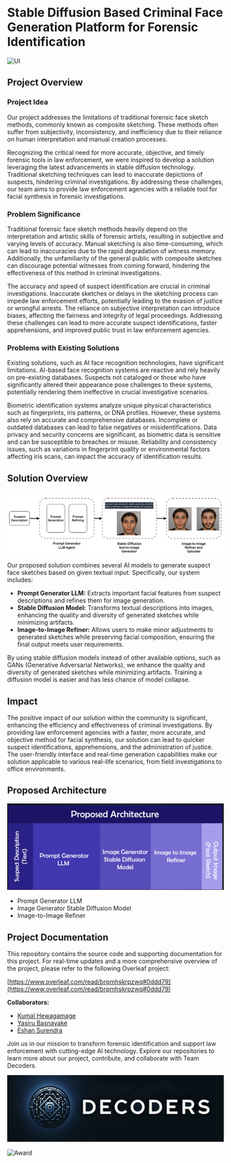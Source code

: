 # Stable Diffusion Based Criminal Face Generation Platform for Forensic Identification

![UI](Documentation/assests/UI.png)
## Project Overview

### Project Idea

Our project addresses the limitations of traditional forensic face sketch methods, commonly known as composite sketching. These methods often suffer from subjectivity, inconsistency, and inefficiency due to their reliance on human interpretation and manual creation processes.

Recognizing the critical need for more accurate, objective, and timely forensic tools in law enforcement, we were inspired to develop a solution leveraging the latest advancements in stable diffusion technology. Traditional sketching techniques can lead to inaccurate depictions of suspects, hindering criminal investigations. By addressing these challenges, our team aims to provide law enforcement agencies with a reliable tool for facial synthesis in forensic investigations.

### Problem Significance

Traditional forensic face sketch methods heavily depend on the interpretation and artistic skills of forensic artists, resulting in subjective and varying levels of accuracy. Manual sketching is also time-consuming, which can lead to inaccuracies due to the rapid degradation of witness memory. Additionally, the unfamiliarity of the general public with composite sketches can discourage potential witnesses from coming forward, hindering the effectiveness of this method in criminal investigations.

The accuracy and speed of suspect identification are crucial in criminal investigations. Inaccurate sketches or delays in the sketching process can impede law enforcement efforts, potentially leading to the evasion of justice or wrongful arrests. The reliance on subjective interpretation can introduce biases, affecting the fairness and integrity of legal proceedings. Addressing these challenges can lead to more accurate suspect identifications, faster apprehensions, and improved public trust in law enforcement agencies.

### Problems with Existing Solutions

Existing solutions, such as AI face recognition technologies, have significant limitations. AI-based face recognition systems are reactive and rely heavily on pre-existing databases. Suspects not cataloged or those who have significantly altered their appearance pose challenges to these systems, potentially rendering them ineffective in crucial investigative scenarios.

Biometric identification systems analyze unique physical characteristics such as fingerprints, iris patterns, or DNA profiles. However, these systems also rely on accurate and comprehensive databases. Incomplete or outdated databases can lead to false negatives or misidentifications. Data privacy and security concerns are significant, as biometric data is sensitive and can be susceptible to breaches or misuse. Reliability and consistency issues, such as variations in fingerprint quality or environmental factors affecting iris scans, can impact the accuracy of identification results.

## Solution Overview

![Proposed System](Documentation/assests/Proposed_system_model.png)

Our proposed solution combines several AI models to generate suspect face sketches based on given textual input. Specifically, our system includes:

- **Prompt Generator LLM:** Extracts important facial features from suspect descriptions and refines them for image generation.
- **Stable Diffusion Model:** Transforms textual descriptions into images, enhancing the quality and diversity of generated sketches while minimizing artifacts.
- **Image-to-Image Refiner:** Allows users to make minor adjustments to generated sketches while preserving facial composition, ensuring the final output meets user requirements.

By using stable diffusion models instead of other available options, such as GANs (Generative Adversarial Networks), we enhance the quality and diversity of generated sketches while minimizing artifacts. Training a diffusion model is easier and has less chance of model collapse.

## Impact

The positive impact of our solution within the community is significant, enhancing the efficiency and effectiveness of criminal investigations. By providing law enforcement agencies with a faster, more accurate, and objective method for facial synthesis, our solution can lead to quicker suspect identifications, apprehensions, and the administration of justice. The user-friendly interface and real-time generation capabilities make our solution applicable to various real-life scenarios, from field investigations to office environments.

## Proposed Architecture

![System Architecture](Documentation/assests/System_Architecture.png)

- Prompt Generator LLM
- Image Generator Stable Diffusion Model
- Image-to-Image Refiner

## Project Documentation

This repository contains the source code and supporting documentation for this project. For real-time updates and a more comprehensive overview of the project, please refer to the following Overleaf project:

[https://www.overleaf.com/read/brpmhskrpzwq#0ddd79](https://www.overleaf.com/read/brpmhskrpzwq#0ddd79) 

**Collaborators:**

* [Kumal Hewagamage](https://github.com/KumalHewagamage)
* [Yasiru Basnayake](https://github.com/YasiruDEX)
* [Eshan Surendra](https://github.com/eshansurendra)

Join us in our mission to transform forensic identification and support law enforcement with cutting-edge AI technology. Explore our repositories to learn more about our project, contribute, and collaborate with Team Decoders.

![Logo](Documentation/assests/logo_banner.jpg)


![Award](Documentation/assests/Award.png)
